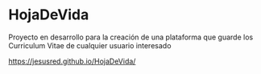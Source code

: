 # HojaDeVida
Proyecto en desarrollo para la creación de una plataforma que guarde los Curriculum Vitae de cualquier usuario interesado

 https://jesusred.github.io/HojaDeVida/
